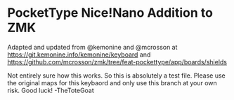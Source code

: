 # PocketType Nice!Nano Addition to ZMK

Adapted and updated from @kemonine and @mcrosson at https://git.kemonine.info/kemonine/keyboard and https://github.com/mcrosson/zmk/tree/feat-pockettype/app/boards/shields

Not entirely sure how this works. So this is absolutely a test file. Please use the original maps for this keybaord and only use this branch at your own risk. Good luck! -TheToteGoat
